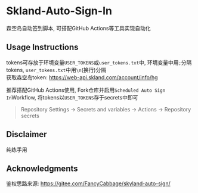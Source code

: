 # Skland-Auto-Sign-In

森空岛自动签到脚本, 可搭配GitHub Actions等工具实现自动化

## Usage Instructions

tokens可存放于环境变量`USER_TOKENS`或`user_tokens.txt`中, 环境变量中用`;`分隔tokens, `user_tokens.txt`中用`\n`(换行)分隔\
获取森空岛token: https://web-api.skland.com/account/info/hg

推荐搭配GitHub Actions使用, Fork仓库并启用`Scheduled Auto Sign In`Workflow, 将tokens以`USER_TOKENS`存于secrets中即可
> Repository Settings -> Secrets and variables -> Actions -> Repository secrets

## Disclaimer

纯练手用

## Acknowledgments

鉴权思路来源: https://gitee.com/FancyCabbage/skyland-auto-sign/
